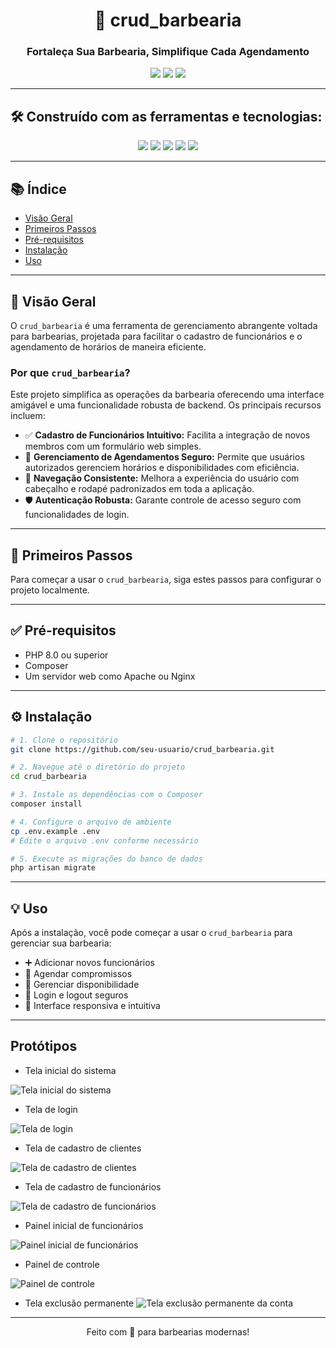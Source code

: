 
<h1 align="center">💈 crud_barbearia</h1>
<h3 align="center">Fortaleça Sua Barbearia, Simplifique Cada Agendamento</h3>

<p align="center">
  <img src="https://img.shields.io/badge/status-último%20commit%20%7C%20maio-green" />
  <img src="https://img.shields.io/badge/language-PHP-blue" />
  <img src="https://img.shields.io/badge/completion-77.8%25-yellow" />
</p>

---

## 🛠️ Construído com as ferramentas e tecnologias:

<p align="center">
  <img src="https://img.shields.io/badge/language-PHP-blue" />
  <img src="https://img.shields.io/badge/database-SQLite-lightgrey" />
  <img src="https://img.shields.io/badge/server-XAMPP-orange" />
  <img src="https://img.shields.io/badge/frontend-HTML5-red" />
  <img src="https://img.shields.io/badge/style-CSS3-blueviolet" />
</p>

---

## 📚 Índice

- [Visão Geral](#visão-geral)
- [Primeiros Passos](#primeiros-passos)
- [Pré-requisitos](#pré-requisitos)
- [Instalação](#instalação)
- [Uso](#uso)

---

## 📖 Visão Geral

O `crud_barbearia` é uma ferramenta de gerenciamento abrangente voltada para barbearias, projetada para facilitar o cadastro de funcionários e o agendamento de horários de maneira eficiente.

### Por que `crud_barbearia`?

Este projeto simplifica as operações da barbearia oferecendo uma interface amigável e uma funcionalidade robusta de backend. Os principais recursos incluem:

- ✅ **Cadastro de Funcionários Intuitivo:** Facilita a integração de novos membros com um formulário web simples.  
- 🔐 **Gerenciamento de Agendamentos Seguro:** Permite que usuários autorizados gerenciem horários e disponibilidades com eficiência.  
- 🧭 **Navegação Consistente:** Melhora a experiência do usuário com cabeçalho e rodapé padronizados em toda a aplicação.  
- 🛡️ **Autenticação Robusta:** Garante controle de acesso seguro com funcionalidades de login.  

---

## 🚀 Primeiros Passos

Para começar a usar o `crud_barbearia`, siga estes passos para configurar o projeto localmente.

---

## ✅ Pré-requisitos

- PHP 8.0 ou superior  
- Composer  
- Um servidor web como Apache ou Nginx  

---

## ⚙️ Instalação

```bash
# 1. Clone o repositório
git clone https://github.com/seu-usuario/crud_barbearia.git

# 2. Navegue até o diretório do projeto
cd crud_barbearia

# 3. Instale as dependências com o Composer
composer install

# 4. Configure o arquivo de ambiente
cp .env.example .env
# Edite o arquivo .env conforme necessário

# 5. Execute as migrações do banco de dados
php artisan migrate
```

---

## 💡 Uso

Após a instalação, você pode começar a usar o `crud_barbearia` para gerenciar sua barbearia:

- ➕ Adicionar novos funcionários  
- 📅 Agendar compromissos  
- 📆 Gerenciar disponibilidade  
- 🔐 Login e logout seguros  
- 📱 Interface responsiva e intuitiva  

---

## Protótipos

- Tela inicial do sistema

![Tela inicial do sistema](protótipos/telas/home.jpg)

- Tela de login

![Tela de login](protótipos/telas/login.jpg)

- Tela de cadastro de clientes

![Tela de cadastro de clientes](protótipos/telas/cadastro_clientes.jpg)

- Tela de cadastro de funcionários 

![Tela de cadastro de funcionários](protótipos/telas/cadastro_funcionario.jpg)

- Painel inicial de funcionários 

![Painel inicial de funcionários](protótipos/telas/painel_funcionarios.jpg)

- Painel de controle

![Painel de controle](protótipos/telas/painel.jpg)

- Tela exclusão permanente
![Tela exclusão permanente da conta](protótipos/telas/excluir_conta.jpg)

---

<p align="center">
  Feito com 💈 para barbearias modernas!
</p>

